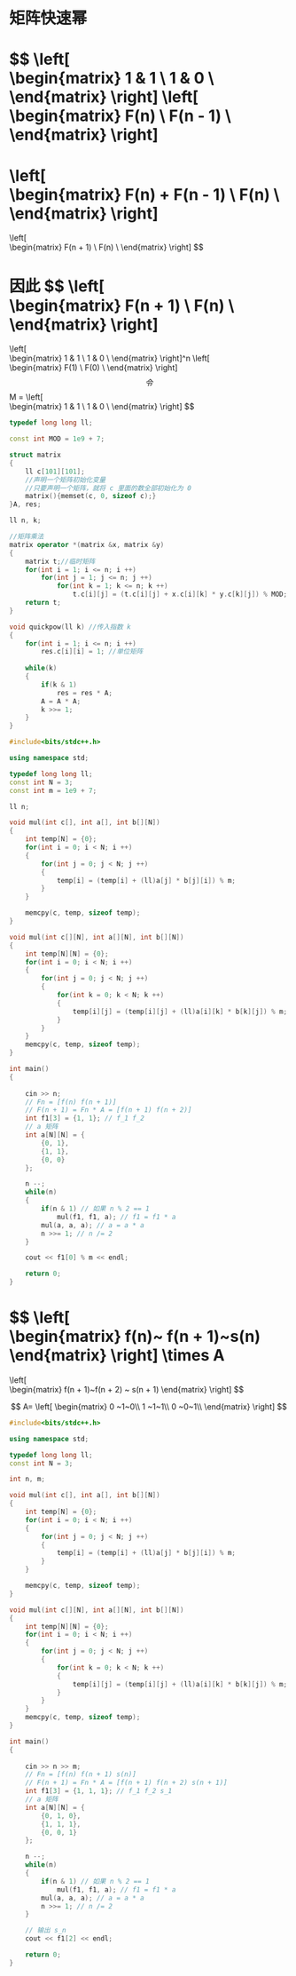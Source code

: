 # 矩阵快速幂

$$
\left[                 
\begin{matrix}
1 & 1 \\
1 & 0 \\
\end{matrix}
\right]
\left[            
\begin{matrix}
F(n) \\
F(n - 1) \\
\end{matrix}
\right]
=
\left[            
\begin{matrix}
F(n) + F(n - 1) \\
F(n) \\
\end{matrix}
\right]
=
\left[            
\begin{matrix}
F(n + 1) \\
F(n) \\
\end{matrix}
\right]
$$

因此
$$
\left[                 
\begin{matrix}
F(n + 1) \\
F(n) \\
\end{matrix}
\right]
=
\left[                 
\begin{matrix}
1 & 1 \\
1 & 0 \\
\end{matrix}
\right]^n
\left[                 
\begin{matrix}
F(1) \\
F(0) \\
\end{matrix}
\right]
$$
令
$$
M =
\left[                 
\begin{matrix}
1 & 1 \\
1 & 0 \\
\end{matrix}
\right]
$$


```c++
typedef long long ll;

const int MOD = 1e9 + 7;

struct matrix
{
    ll c[101][101];
    //声明一个矩阵初始化变量
    //只要声明一个矩阵，就将 c 里面的数全部初始化为 0 
    matrix(){memset(c, 0, sizeof c);}
}A, res;

ll n, k;

//矩阵乘法
matrix operator *(matrix &x, matrix &y)
{
    matrix t;//临时矩阵
    for(int i = 1; i <= n; i ++)
        for(int j = 1; j <= n; j ++)
            for(int k = 1; k <= n; k ++)
                t.c[i][j] = (t.c[i][j] + x.c[i][k] * y.c[k][j]) % MOD;
    return t;
}

void quickpow(ll k) //传入指数 k
{
    for(int i = 1; i <= n; i ++)
        res.c[i][i] = 1; //单位矩阵
    
    while(k)
    {
        if(k & 1)
            res = res * A;
        A = A * A;
        k >>= 1;
    }
}
```



```cpp
#include<bits/stdc++.h>

using namespace std;

typedef long long ll;
const int N = 3;
const int m = 1e9 + 7;

ll n;

void mul(int c[], int a[], int b[][N])
{
    int temp[N] = {0};
    for(int i = 0; i < N; i ++)
    {
        for(int j = 0; j < N; j ++)
        {
            temp[i] = (temp[i] + (ll)a[j] * b[j][i]) % m;
        }
    }

    memcpy(c, temp, sizeof temp);
}

void mul(int c[][N], int a[][N], int b[][N])
{
    int temp[N][N] = {0};
    for(int i = 0; i < N; i ++)
    {
        for(int j = 0; j < N; j ++)
        {
            for(int k = 0; k < N; k ++)
            {
                temp[i][j] = (temp[i][j] + (ll)a[i][k] * b[k][j]) % m;
            }
        }
    }
    memcpy(c, temp, sizeof temp);
}   

int main()
{
    
    cin >> n;
    // Fn = [f(n) f(n + 1)]
    // F(n + 1) = Fn * A = [f(n + 1) f(n + 2)]
    int f1[3] = {1, 1}; // f_1 f_2 
    // a 矩阵 
    int a[N][N] = {
        {0, 1},
        {1, 1},
        {0, 0}
    };

    n --;
    while(n)
    {
        if(n & 1) // 如果 n % 2 == 1
            mul(f1, f1, a); // f1 = f1 * a
        mul(a, a, a); // a = a * a
        n >>= 1; // n /= 2
    }

    cout << f1[0] % m << endl;

    return 0;
}
```


$$
\left[                 
\begin{matrix}
f(n)~ f(n + 1)~s(n)
\end{matrix}
\right]
\times
A
=
\left[                 
\begin{matrix}
f(n + 1)~f(n + 2) ~ s(n + 1)
\end{matrix}
\right]
$$

$$
A=
\left[                 
\begin{matrix}
0 ~1~0\\
1 ~1~1\\
0 ~0~1\\
\end{matrix}
\right]
$$

```cpp
#include<bits/stdc++.h>

using namespace std;

typedef long long ll;
const int N = 3;

int n, m;

void mul(int c[], int a[], int b[][N])
{
    int temp[N] = {0};
    for(int i = 0; i < N; i ++)
    {
        for(int j = 0; j < N; j ++)
        {
            temp[i] = (temp[i] + (ll)a[j] * b[j][i]) % m;
        }
    }

    memcpy(c, temp, sizeof temp);
}

void mul(int c[][N], int a[][N], int b[][N])
{
    int temp[N][N] = {0};
    for(int i = 0; i < N; i ++)
    {
        for(int j = 0; j < N; j ++)
        {
            for(int k = 0; k < N; k ++)
            {
                temp[i][j] = (temp[i][j] + (ll)a[i][k] * b[k][j]) % m;
            }
        }
    }
    memcpy(c, temp, sizeof temp);
}   

int main()
{
    
    cin >> n >> m;
    // Fn = [f(n) f(n + 1) s(n)]
    // F(n + 1) = Fn * A = [f(n + 1) f(n + 2) s(n + 1)]
    int f1[3] = {1, 1, 1}; // f_1 f_2 s_1
    // a 矩阵 
    int a[N][N] = {
        {0, 1, 0},
        {1, 1, 1},
        {0, 0, 1}
    };

    n --;
    while(n)
    {
        if(n & 1) // 如果 n % 2 == 1
            mul(f1, f1, a); // f1 = f1 * a
        mul(a, a, a); // a = a * a
        n >>= 1; // n /= 2
    }

    // 输出 s_n
    cout << f1[2] << endl;

    return 0;
}
```

